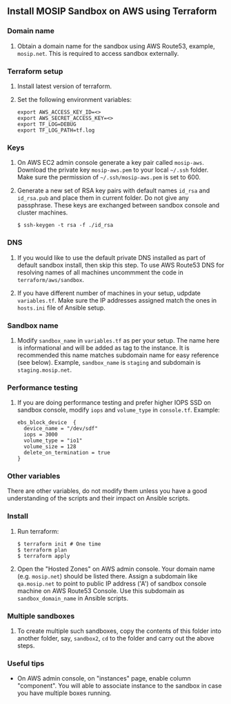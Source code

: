 ## Install MOSIP Sandbox on AWS using Terraform

### Domain name 
1. Obtain a domain name for the sandbox using AWS Route53, example, `mosip.net`.  This is required to access sandbox externally.

### Terraform setup
1. Install latest version of terraform. 

1. Set the following environment variables:
    ```
    export AWS_ACCESS_KEY_ID=<>
    export AWS_SECRET_ACCESS_KEY=<>
    export TF_LOG=DEBUG
    export TF_LOG_PATH=tf.log  
    ```
### Keys
1. On AWS EC2 admin console generate a key pair called `mosip-aws`.  Download the private key `mosip-aws.pem` to your local `~/.ssh` folder. Make sure the permission of `~/.ssh/mosip-aws.pem` is set to 600. 

1. Generate a new set of RSA key pairs with default names `id_rsa` and `id_rsa.pub` and place them in current folder. Do not give any passphrase. These keys are exchanged between sandbox console and cluster machines.
    ```
    $ ssh-keygen -t rsa -f ./id_rsa
    ```
### DNS
1. If you would like to use the default private DNS installed as part of default sandbox install, then skip this step. To use AWS Route53 DNS for resolving names of all machines uncommment the code in `terraform/aws/sandbox`.
  
1. If you have different number of machines in your setup, udpdate `variables.tf`. Make sure the IP addresses assigned match the ones in `hosts.ini` file of Ansible setup.
  
### Sandbox name
1. Modify `sandbox_name` in `variables.tf` as per your setup.  The name here is informational and will be added as tag to the instance.  It is recommended this name matches subdomain name for easy reference (see below).  Example, `sandbox_name` is `staging` and subdomain is `staging.mosip.net`. 

### Performance testing
1. If you are doing performance testing and prefer higher IOPS SSD on sandbox console, modify `iops` and `volume_type` in `console.tf`. Example:
    ```
    ebs_block_device  { 
      device_name = "/dev/sdf"
      iops = 3000
      volume_type = "io1"
      volume_size = 128
      delete_on_termination = true 
    } 
    ```

### Other variables
There are other variables, do not modify them unless you have a good understanding of the scripts and their impact on Ansible scripts. 

### Install

1. Run terraform:
    ```
    $ terraform init # One time
    $ terraform plan
    $ terraform apply
    ```
1. Open the "Hosted Zones" on AWS admin console. Your domain name (e.g. `mosip.net`) should be listed there.  Assign a subdomain like `qa.mosip.net` to point to public IP address ('A') of sandbox console machine on AWS Route53 Console.  Use this subdomain as `sandbox_domain_name` in Ansible scripts.

### Multiple sandboxes
1. To create multiple such sandboxes, copy the contents of this folder into another folder, say, `sandbox2`, `cd` to the folder and carry out the above steps. 

### Useful tips
* On AWS admin console, on "instances" page, enable column "component".  You will able to associate instance to the sandbox in case you have multiple boxes running. 

